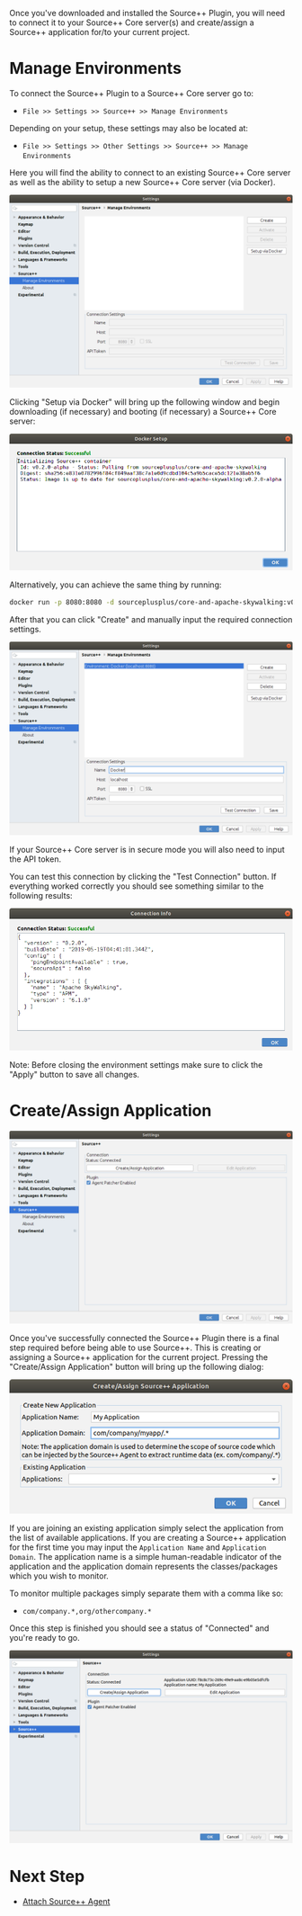 Once you've downloaded and installed the Source++ Plugin, you will need to connect it to your Source++ Core server(s) and create/assign a Source++ application for/to your current project.

# Manage Environments

To connect the Source++ Plugin to a Source++ Core server go to:
 - `File >> Settings >> Source++ >> Manage Environments`

Depending on your setup, these settings may also be located at:
 - `File >> Settings >> Other Settings >> Source++ >> Manage Environments`

Here you will find the ability to connect to an existing Source++ Core server as well as the ability to setup a new Source++ Core server (via Docker).

![](../../images/plugin/Manage%20Environments.png)

Clicking "Setup via Docker" will bring up the following window and begin downloading (if necessary) and booting (if necessary) a Source++ Core server:

![](../../images/plugin/Setup%20via%20Docker.png)

Alternatively, you can achieve the same thing by running:

```bash
docker run -p 8080:8080 -d sourceplusplus/core-and-apache-skywalking:v0.2.0-alpha
```

After that you can click "Create" and manually input the required connection settings.

![](../../images/plugin/Connect%20Source++.png)

If your Source++ Core server is in secure mode you will also need to input the API token.

You can test this connection by clicking the "Test Connection" button. If everything worked correctly you should see something similar to the following results:

![](../../images/plugin/Successful%20Connection.png)

Note: Before closing the environment settings make sure to click the "Apply" button to save all changes.

# Create/Assign Application

![](../../images/plugin/Status%20Connected.png)

Once you've successfully connected the Source++ Plugin there is a final step required before being able to use Source++. This is creating or assigning a Source++ application for the current project. Pressing the "Create/Assign Application" button will bring up the following dialog:

![](../../images/plugin/Create%20Application.png)

If you are joining an existing application simply select the application from the list of available applications. If you are creating a Source++ application for the first time you may input the `Application Name` and `Application Domain`. The application name is a simple human-readable indicator of the application and the application domain represents the classes/packages which you wish to monitor.

To monitor multiple packages simply separate them with a comma like so:

- `com/company.*,org/othercompany.*`

Once this step is finished you should see a status of "Connected" and you're ready to go.

![](../../images/plugin/Application%20Connected.png)

# Next Step

- [Attach Source++ Agent](./07-attach-source-agent.md)
